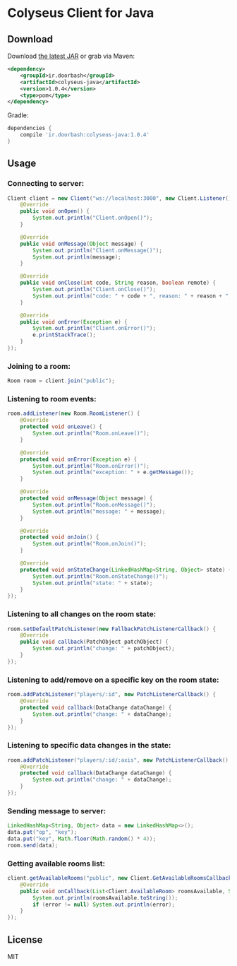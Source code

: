 # Colyseus Client for Java

## Download

Download [the latest JAR](https://github.com/doorbash/colyseus-java/releases/latest) or grab via Maven:

```xml
<dependency>
    <groupId>ir.doorbash</groupId>
    <artifactId>colyseus-java</artifactId>
    <version>1.0.4</version>
    <type>pom</type>
</dependency>
```

Gradle: 
```groovy
dependencies {
    compile 'ir.doorbash:colyseus-java:1.0.4'
}
```

## Usage

### Connecting to server:

```java
Client client = new Client("ws://localhost:3000", new Client.Listener() {
    @Override
    public void onOpen() {
        System.out.println("Client.onOpen()");
    }

    @Override
    public void onMessage(Object message) {
        System.out.println("Client.onMessage()");
        System.out.println(message);
    }

    @Override
    public void onClose(int code, String reason, boolean remote) {
        System.out.println("Client.onClose()");
        System.out.println("code: " + code + ", reason: " + reason + ", remote: " + remote);
    }

    @Override
    public void onError(Exception e) {
        System.out.println("Client.onError()");
        e.printStackTrace();
    }
});
```

### Joining to a room:

```java
Room room = client.join("public");
```
### Listening to room events:

```java
room.addListener(new Room.RoomListener() {
    @Override
    protected void onLeave() {
        System.out.println("Room.onLeave()");
    }

    @Override
    protected void onError(Exception e) {
        System.out.println("Room.onError()");
        System.out.println("exception: " + e.getMessage());
    }

    @Override
    protected void onMessage(Object message) {
        System.out.println("Room.onMessage()");
        System.out.println("message: " + message);
    }

    @Override
    protected void onJoin() {
        System.out.println("Room.onJoin()");
    }

    @Override
    protected void onStateChange(LinkedHashMap<String, Object> state) {
        System.out.println("Room.onStateChange()");
        System.out.println("state: " + state);
    }
});
```
### Listening to all changes on the room state:

```java
room.setDefaultPatchListener(new FallbackPatchListenerCallback() {
    @Override
    public void callback(PatchObject patchObject) {
        System.out.println("change: " + patchObject);
    }
});
```
### Listening to add/remove on a specific key on the room state:

```java
room.addPatchListener("players/:id", new PatchListenerCallback() {
    @Override
    protected void callback(DataChange dataChange) {
        System.out.println("change: " + dataChange);
    }
});
```

### Listening to specific data changes in the state:

```java
room.addPatchListener("players/:id/:axis", new PatchListenerCallback() {
    @Override
    protected void callback(DataChange dataChange) {
        System.out.println("change: " + dataChange);
    }
});
```

### Sending message to server:

```java
LinkedHashMap<String, Object> data = new LinkedHashMap<>();
data.put("op", "key");
data.put("key", Math.floor(Math.random() * 4));
room.send(data);
```

### Getting available rooms list:

```java
client.getAvailableRooms("public", new Client.GetAvailableRoomsCallback() {
    @Override
    public void onCallback(List<Client.AvailableRoom> roomsAvailable, String error) {
        System.out.println(roomsAvailable.toString());
        if (error != null) System.out.println(error);
    }
});
```

## License

MIT
